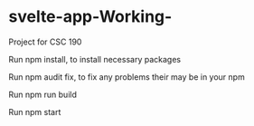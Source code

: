 # svelte-app-Working-
Project for CSC 190

Run npm install, to install necessary packages

Run npm audit fix, to fix any problems their may be in your npm

Run npm run build

Run npm start

